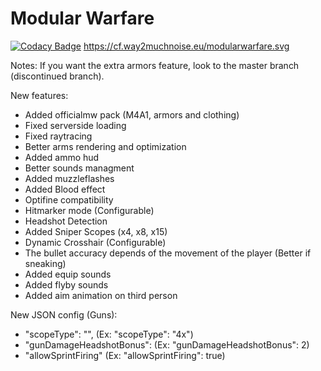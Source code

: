 # Modular Warfare

[![Codacy Badge](https://api.codacy.com/project/badge/Grade/e9c139b80e3e40b5af1cdc61feeb46e5)](https://app.codacy.com/manual/Protoxy22/ModularWarfare?utm_source=github.com&utm_medium=referral&utm_content=Protoxy22/ModularWarfare&utm_campaign=Badge_Grade_Dashboard)
https://cf.way2muchnoise.eu/modularwarfare.svg

Notes: If you want the extra armors feature, look to the master branch (discontinued branch).

New features:
 - Added officialmw pack (M4A1, armors and clothing)
 - Fixed serverside loading
 - Fixed raytracing
 - Better arms rendering and optimization
 - Added ammo hud
 - Better sounds managment
 - Added muzzleflashes
 - Added Blood effect
 - Optifine compatibility
 - Hitmarker mode (Configurable)
 - Headshot Detection
 - Added Sniper Scopes (x4, x8, x15)
 - Dynamic Crosshair (Configurable)
 - The bullet accuracy depends of the movement of the player (Better if sneaking)
 - Added equip sounds
 - Added flyby sounds
 - Added aim animation on third person

New JSON config (Guns):
 - "scopeType": "", (Ex: "scopeType": "4x")
 - "gunDamageHeadshotBonus": (Ex: "gunDamageHeadshotBonus": 2)
 - "allowSprintFiring" (Ex: "allowSprintFiring": true)


